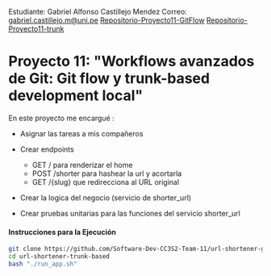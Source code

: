 Estudiante: Gabriel Alfonso Castillejo Mendez
Correo: <gabriel.castillejo.m@uni.pe>
[Repositorio-Proyecto11-GitFlow](https://github.com/Software-Dev-CC3S2-Team-11/url-shortener-git-flow)
[Repositorio-Proyecto11-trunk](https://github.com/Software-Dev-CC3S2-Team-11/url-shortener-trunk-based)

# Proyecto 11: "Workflows avanzados de Git: Git flow y trunk-based development local"

En este proyecto me encargué :

- Asignar las tareas a mis compañeros
- Crear endpoints
  - GET / para renderizar el home
  - POST /shorter para hashear la url y acortarla
  - GET /{slug} que redirecciona al URL original

- Crear la logica del negocio (servicio de shorter_url)
- Crear pruebas unitarias para las funciones del servicio shorter_url

#### Instrucciones para la Ejecución

``` bash
git clone https://github.com/Software-Dev-CC3S2-Team-11/url-shortener-git-flow
cd url-shortener-trunk-based
bash "./run_app.sh"
```

